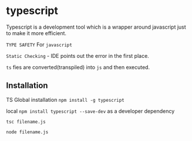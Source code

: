 # typescript

Typescript is a development tool which is a wrapper around javascript just to make it more efficient.

`TYPE SAFETY` For `javascript`

`Static Checking` - IDE points out the error in the first place.

`ts` fies are converted(transpiled) into `js` and then executed.

## Installation

TS Global installation
`npm install -g typescript`

local
`npm install typescript --save-dev` as a developer dependency

`tsc filename.js`

`node filename.js`